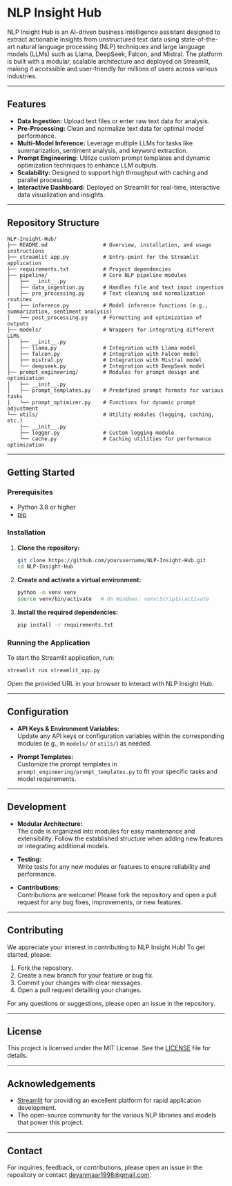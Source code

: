 # NLP Insight Hub

NLP Insight Hub is an AI-driven business intelligence assistant designed to extract actionable insights from unstructured text data using state-of-the-art natural language processing (NLP) techniques and large language models (LLMs) such as Llama, DeepSeek, Falcon, and Mistral. The platform is built with a modular, scalable architecture and deployed on Streamlit, making it accessible and user-friendly for millions of users across various industries.

---

## Features

- **Data Ingestion:** Upload text files or enter raw text data for analysis.
- **Pre-Processing:** Clean and normalize text data for optimal model performance.
- **Multi-Model Inference:** Leverage multiple LLMs for tasks like summarization, sentiment analysis, and keyword extraction.
- **Prompt Engineering:** Utilize custom prompt templates and dynamic optimization techniques to enhance LLM outputs.
- **Scalability:** Designed to support high throughput with caching and parallel processing.
- **Interactive Dashboard:** Deployed on Streamlit for real-time, interactive data visualization and insights.

---

## Repository Structure

```
NLP-Insight-Hub/
├── README.md                  # Overview, installation, and usage instructions
├── streamlit_app.py           # Entry-point for the Streamlit application
├── requirements.txt           # Project dependencies
├── pipeline/                  # Core NLP pipeline modules
│   ├── __init__.py
│   ├── data_ingestion.py      # Handles file and text input ingestion
│   ├── pre_processing.py      # Text cleaning and normalization routines
│   ├── inference.py           # Model inference functions (e.g., summarization, sentiment analysis)
│   └── post_processing.py     # Formatting and optimization of outputs
├── models/                    # Wrappers for integrating different LLMs
│   ├── __init__.py
│   ├── llama.py               # Integration with Llama model
│   ├── falcon.py              # Integration with Falcon model
│   ├── mistral.py             # Integration with Mistral model
│   └── deepseek.py            # Integration with DeepSeek model
├── prompt_engineering/        # Modules for prompt design and optimization
│   ├── __init__.py
│   ├── prompt_templates.py    # Predefined prompt formats for various tasks
│   └── prompt_optimizer.py    # Functions for dynamic prompt adjustment
└── utils/                     # Utility modules (logging, caching, etc.)
    ├── __init__.py
    ├── logger.py              # Custom logging module
    └── cache.py               # Caching utilities for performance optimization
```

---

## Getting Started

### Prerequisites

- Python 3.8 or higher
- [pip](https://pip.pypa.io/en/stable/)

### Installation

1. **Clone the repository:**

   ```bash
   git clone https://github.com/yourusername/NLP-Insight-Hub.git
   cd NLP-Insight-Hub
   ```

2. **Create and activate a virtual environment:**

   ```bash
   python -m venv venv
   source venv/bin/activate   # On Windows: venv\Scripts\activate
   ```

3. **Install the required dependencies:**

   ```bash
   pip install -r requirements.txt
   ```

### Running the Application

To start the Streamlit application, run:

```bash
streamlit run streamlit_app.py
```

Open the provided URL in your browser to interact with NLP Insight Hub.

---

## Configuration

- **API Keys & Environment Variables:**  
  Update any API keys or configuration variables within the corresponding modules (e.g., in `models/` or `utils/`) as needed.

- **Prompt Templates:**  
  Customize the prompt templates in `prompt_engineering/prompt_templates.py` to fit your specific tasks and model requirements.

---

## Development

- **Modular Architecture:**  
  The code is organized into modules for easy maintenance and extensibility. Follow the established structure when adding new features or integrating additional models.

- **Testing:**  
  Write tests for any new modules or features to ensure reliability and performance.

- **Contributions:**  
  Contributions are welcome! Please fork the repository and open a pull request for any bug fixes, improvements, or new features.

---

## Contributing

We appreciate your interest in contributing to NLP Insight Hub! To get started, please:
1. Fork the repository.
2. Create a new branch for your feature or bug fix.
3. Commit your changes with clear messages.
4. Open a pull request detailing your changes.

For any questions or suggestions, please open an issue in the repository.

---

## License

This project is licensed under the MIT License. See the [LICENSE](LICENSE) file for details.

---

## Acknowledgements

- [Streamlit](https://streamlit.io) for providing an excellent platform for rapid application development.
- The open-source community for the various NLP libraries and models that power this project.

---

## Contact

For inquiries, feedback, or contributions, please open an issue in the repository or contact [devanmaar1998@gmail.com](mailto:devanmaar1998@gmail.com).
```
